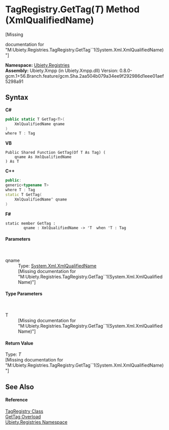 # TagRegistry.GetTag(*T*) Method (XmlQualifiedName)
 

\[Missing <summary> documentation for "M:Ubiety.Registries.TagRegistry.GetTag``1(System.Xml.XmlQualifiedName)"\]

**Namespace:**&nbsp;<a href="791581ab-2905-a80d-d171-7e10c795463e">Ubiety.Registries</a><br />**Assembly:**&nbsp;Ubiety.Xmpp (in Ubiety.Xmpp.dll) Version: 0.8.0-gcm.1+56.Branch.feature/gcm.Sha.2aa504b079a34ee9f292986d1eee01aef5298a91

## Syntax

**C#**<br />
``` C#
public static T GetTag<T>(
	XmlQualifiedName qname
)
where T : Tag

```

**VB**<br />
``` VB
Public Shared Function GetTag(Of T As Tag) ( 
	qname As XmlQualifiedName
) As T
```

**C++**<br />
``` C++
public:
generic<typename T>
where T : Tag
static T GetTag(
	XmlQualifiedName^ qname
)
```

**F#**<br />
``` F#
static member GetTag : 
        qname : XmlQualifiedName -> 'T  when 'T : Tag

```


#### Parameters
&nbsp;<dl><dt>qname</dt><dd>Type: <a href="http://msdn2.microsoft.com/en-us/library/f11wk54t" target="_blank">System.Xml.XmlQualifiedName</a><br />\[Missing <param name="qname"/> documentation for "M:Ubiety.Registries.TagRegistry.GetTag``1(System.Xml.XmlQualifiedName)"\]</dd></dl>

#### Type Parameters
&nbsp;<dl><dt>T</dt><dd>\[Missing <typeparam name="T"/> documentation for "M:Ubiety.Registries.TagRegistry.GetTag``1(System.Xml.XmlQualifiedName)"\]</dd></dl>

#### Return Value
Type: *T*<br />\[Missing <returns> documentation for "M:Ubiety.Registries.TagRegistry.GetTag``1(System.Xml.XmlQualifiedName)"\]

## See Also


#### Reference
<a href="362439f4-c194-12b4-2981-9131a9df04ba">TagRegistry Class</a><br /><a href="9f8baaa7-1320-583d-2ae5-95c2e61d376d">GetTag Overload</a><br /><a href="791581ab-2905-a80d-d171-7e10c795463e">Ubiety.Registries Namespace</a><br />